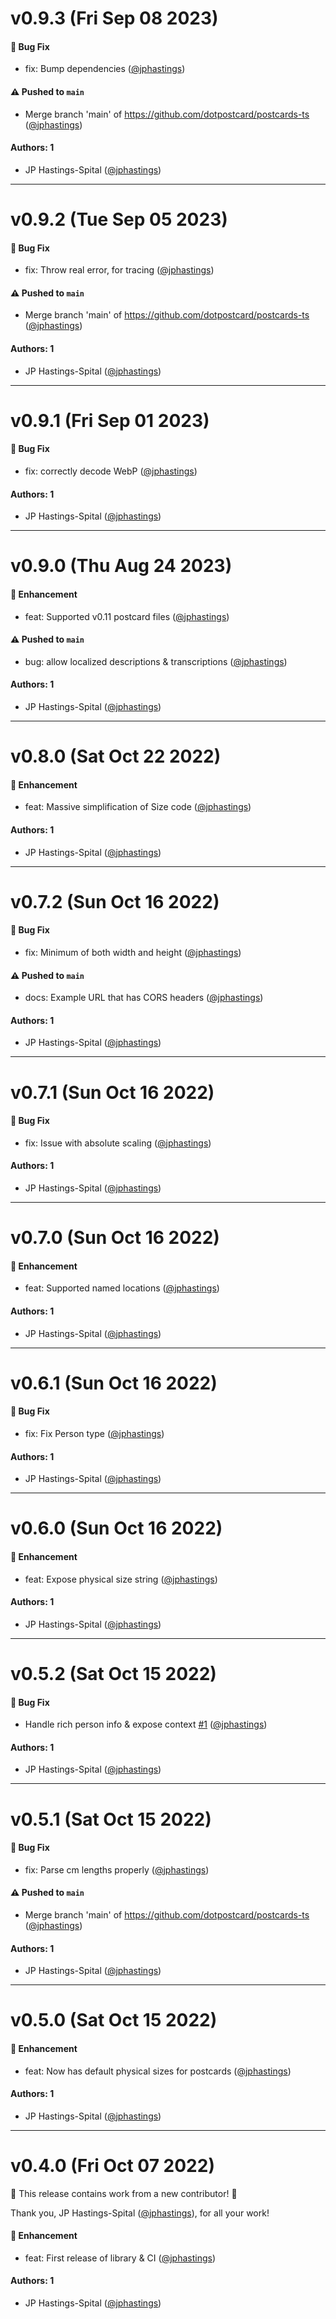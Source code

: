 # v0.9.3 (Fri Sep 08 2023)

#### 🐛 Bug Fix

- fix: Bump dependencies ([@jphastings](https://github.com/jphastings))

#### ⚠️ Pushed to `main`

- Merge branch 'main' of https://github.com/dotpostcard/postcards-ts ([@jphastings](https://github.com/jphastings))

#### Authors: 1

- JP Hastings-Spital ([@jphastings](https://github.com/jphastings))

---

# v0.9.2 (Tue Sep 05 2023)

#### 🐛 Bug Fix

- fix: Throw real error, for tracing ([@jphastings](https://github.com/jphastings))

#### ⚠️ Pushed to `main`

- Merge branch 'main' of https://github.com/dotpostcard/postcards-ts ([@jphastings](https://github.com/jphastings))

#### Authors: 1

- JP Hastings-Spital ([@jphastings](https://github.com/jphastings))

---

# v0.9.1 (Fri Sep 01 2023)

#### 🐛 Bug Fix

- fix: correctly decode WebP ([@jphastings](https://github.com/jphastings))

#### Authors: 1

- JP Hastings-Spital ([@jphastings](https://github.com/jphastings))

---

# v0.9.0 (Thu Aug 24 2023)

#### 🚀 Enhancement

- feat: Supported v0.11 postcard files ([@jphastings](https://github.com/jphastings))

#### ⚠️ Pushed to `main`

- bug: allow localized descriptions & transcriptions ([@jphastings](https://github.com/jphastings))

#### Authors: 1

- JP Hastings-Spital ([@jphastings](https://github.com/jphastings))

---

# v0.8.0 (Sat Oct 22 2022)

#### 🚀 Enhancement

- feat: Massive simplification of Size code ([@jphastings](https://github.com/jphastings))

#### Authors: 1

- JP Hastings-Spital ([@jphastings](https://github.com/jphastings))

---

# v0.7.2 (Sun Oct 16 2022)

#### 🐛 Bug Fix

- fix: Minimum of both width and height ([@jphastings](https://github.com/jphastings))

#### ⚠️ Pushed to `main`

- docs: Example URL that has CORS headers ([@jphastings](https://github.com/jphastings))

#### Authors: 1

- JP Hastings-Spital ([@jphastings](https://github.com/jphastings))

---

# v0.7.1 (Sun Oct 16 2022)

#### 🐛 Bug Fix

- fix: Issue with absolute scaling ([@jphastings](https://github.com/jphastings))

#### Authors: 1

- JP Hastings-Spital ([@jphastings](https://github.com/jphastings))

---

# v0.7.0 (Sun Oct 16 2022)

#### 🚀 Enhancement

- feat: Supported named locations ([@jphastings](https://github.com/jphastings))

#### Authors: 1

- JP Hastings-Spital ([@jphastings](https://github.com/jphastings))

---

# v0.6.1 (Sun Oct 16 2022)

#### 🐛 Bug Fix

- fix: Fix Person type ([@jphastings](https://github.com/jphastings))

#### Authors: 1

- JP Hastings-Spital ([@jphastings](https://github.com/jphastings))

---

# v0.6.0 (Sun Oct 16 2022)

#### 🚀 Enhancement

- feat: Expose physical size string ([@jphastings](https://github.com/jphastings))

#### Authors: 1

- JP Hastings-Spital ([@jphastings](https://github.com/jphastings))

---

# v0.5.2 (Sat Oct 15 2022)

#### 🐛 Bug Fix

- Handle rich person info & expose context [#1](https://github.com/dotpostcard/postcards-ts/pull/1) ([@jphastings](https://github.com/jphastings))

#### Authors: 1

- JP Hastings-Spital ([@jphastings](https://github.com/jphastings))

---

# v0.5.1 (Sat Oct 15 2022)

#### 🐛 Bug Fix

- fix: Parse cm lengths properly ([@jphastings](https://github.com/jphastings))

#### ⚠️ Pushed to `main`

- Merge branch 'main' of https://github.com/dotpostcard/postcards-ts ([@jphastings](https://github.com/jphastings))

#### Authors: 1

- JP Hastings-Spital ([@jphastings](https://github.com/jphastings))

---

# v0.5.0 (Sat Oct 15 2022)

#### 🚀 Enhancement

- feat: Now has default physical sizes for postcards ([@jphastings](https://github.com/jphastings))

#### Authors: 1

- JP Hastings-Spital ([@jphastings](https://github.com/jphastings))

---

# v0.4.0 (Fri Oct 07 2022)

:tada: This release contains work from a new contributor! :tada:

Thank you, JP Hastings-Spital ([@jphastings](https://github.com/jphastings)), for all your work!

#### 🚀 Enhancement

- feat: First release of library & CI ([@jphastings](https://github.com/jphastings))

#### Authors: 1

- JP Hastings-Spital ([@jphastings](https://github.com/jphastings))
